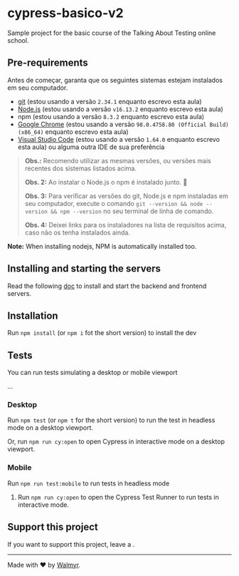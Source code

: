 # cypress-basico-v2

Sample project for the basic course of the Talking About Testing online school.

## Pre-requirements

Antes de começar, garanta que os seguintes sistemas estejam instalados em seu computador.

- [git](https://git-scm.com/) (estou usando a versão `2.34.1` enquanto escrevo esta aula)
- [Node.js](https://nodejs.org/en/) (estou usando a versão `v16.13.2` enquanto escrevo esta aula)
- npm (estou usando a versão `8.3.2` enquanto escrevo esta aula)
- [Google Chrome](https://www.google.com/intl/pt_br/chrome/) (estou usando a versão `98.0.4758.80 (Official Build) (x86_64)` enquanto escrevo esta aula)
- [Visual Studio Code](https://code.visualstudio.com/) (estou usando a versão `1.64.0` enquanto escrevo esta aula) ou alguma outra IDE de sua preferência

> **Obs.:** Recomendo utilizar as mesmas versões, ou versões mais recentes dos sistemas listados acima.
>
> **Obs. 2:** Ao instalar o Node.js o npm é instalado junto. 🎉
>
> **Obs. 3:** Para verificar as versões do git, Node.js e npm instaladas em seu computador, execute o comando `git --version && node --version && npm --version` no seu terminal de linha de comando.
>
> **Obs. 4:** Deixei links para os instaladores na lista de requisitos acima, caso não os tenha instalados ainda.

**Note:** When installing nodejs, NPM is automatically installed too.

## Installing and starting the servers

Read the following [doc](./TestEnvironment.md) to install and start the backend and frontend servers.

## Installation

Run `npm install` (or `npm i` fot the short version) to install the dev

## Tests

You can run tests simulating a desktop or mobile viewport

...
### Desktop

Run `npm test` (or `npm t` for the short version) to run the test in headless mode on a desktop viewport.

Or, run `npm run cy:open` to open Cypress in interactive mode on a desktop viewport.

### Mobile

Run `npm run test:mobile` to run tests in headless mode

1. Run `npm run cy:open` to open the Cypress Test Runner to run tests in interactive mode.

## Support this project

If you want to support this project, leave a .

___

Made with ❤️ by [Walmyr](https://walmyr.dev).
